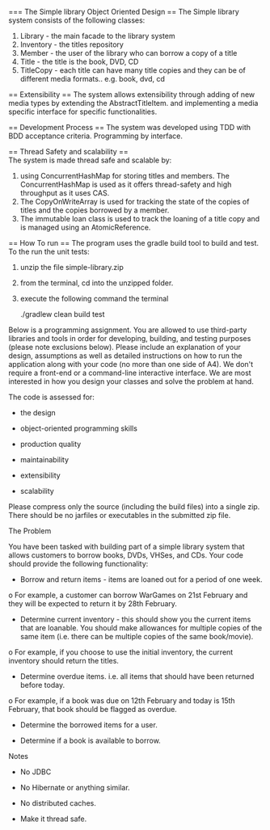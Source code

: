 

=== The Simple library Object Oriented Design ==
The Simple library system consists of the following classes:
1. Library - the main facade to the library system
2. Inventory - the titles repository
3. Member - the user of the library who can borrow a copy of a title
4. Title - the title is the book, DVD, CD
5. TitleCopy - each title can have many title copies and they can be of different media formats.. e.g. book, dvd, cd

 == Extensibility ==
The system allows extensibility through adding of new media types by extending the AbstractTitleItem. and implementing a media specific interface for specific functionalities.

== Development Process == 
The system was developed using TDD with BDD acceptance criteria. Programming by interface.

== Thread Safety and scalability ==  
The system is made thread safe and scalable by:
1. using ConcurrentHashMap for storing titles and members. The ConcurrentHashMap is used as it offers thread-safety and high throughput as it uses CAS. 
2. The CopyOnWriteArray is used for tracking the state of the copies of titles and the copies borrowed by a member.
3. The immutable loan class is used to track the loaning of a title copy and is managed using an AtomicReference.
 
 

== How To run ==
The program uses the gradle build tool to build and test.  To the run the unit tests:
1. unzip the file simple-library.zip
2. from the terminal, cd into the unzipped folder.
3. execute the following command the terminal 

	./gradlew clean build test  


Below is a programming assignment. You are allowed to use third-party libraries and tools in order for developing, building, and testing purposes (please note exclusions below). Please include an explanation of your design, assumptions as well as detailed instructions on how to run the application along with your code (no more than one side of A4). We don't require a front-end or a command-line interactive interface. We are most interested in how you design your classes and solve the problem at hand.

The code is assessed for:

* the design

* object-oriented programming skills

* production quality

* maintainability

* extensibility

* scalability

Please compress only the source (including the build files) into a single zip. There should be no jarfiles or executables in the submitted zip file.

The Problem

You have been tasked with building part of a simple library system that allows customers to borrow books, DVDs, VHSes, and CDs. Your code should provide the following functionality:

* Borrow and return items - items are loaned out for a period of one week.

o For example, a customer can borrow WarGames on 21st February and they will be expected to return it by 28th February.

* Determine current inventory - this should show you the current items that are loanable. You should make allowances for multiple copies of the same item (i.e. there can be multiple copies of the same book/movie).

o For example, if you choose to use the initial inventory, the current inventory should return the titles.

* Determine overdue items. i.e. all items that should have been returned before today.

o For example, if a book was due on 12th February and today is 15th February, that book should be flagged as overdue.

* Determine the borrowed items for a user.

* Determine if a book is available to borrow.

Notes

* No JDBC

* No Hibernate or anything similar.

* No distributed caches.

* Make it thread safe.
